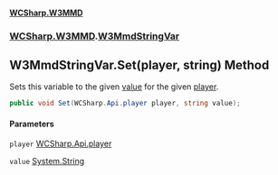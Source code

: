 #### [WCSharp.W3MMD](README.md 'README')
### [WCSharp.W3MMD](WCSharp.W3MMD.md 'WCSharp.W3MMD').[W3MmdStringVar](WCSharp.W3MMD.W3MmdStringVar.md 'WCSharp.W3MMD.W3MmdStringVar')

## W3MmdStringVar.Set(player, string) Method

Sets this variable to the given [value](WCSharp.W3MMD.W3MmdStringVar.Set(WCSharp.Api.player,string).md#WCSharp.W3MMD.W3MmdStringVar.Set(WCSharp.Api.player,string).value 'WCSharp.W3MMD.W3MmdStringVar.Set(WCSharp.Api.player, string).value') for the given [player](WCSharp.W3MMD.W3MmdStringVar.Set(WCSharp.Api.player,string).md#WCSharp.W3MMD.W3MmdStringVar.Set(WCSharp.Api.player,string).player 'WCSharp.W3MMD.W3MmdStringVar.Set(WCSharp.Api.player, string).player').

```csharp
public void Set(WCSharp.Api.player player, string value);
```
#### Parameters

<a name='WCSharp.W3MMD.W3MmdStringVar.Set(WCSharp.Api.player,string).player'></a>

`player` [WCSharp.Api.player](https://docs.microsoft.com/en-us/dotnet/api/WCSharp.Api.player 'WCSharp.Api.player')

<a name='WCSharp.W3MMD.W3MmdStringVar.Set(WCSharp.Api.player,string).value'></a>

`value` [System.String](https://docs.microsoft.com/en-us/dotnet/api/System.String 'System.String')